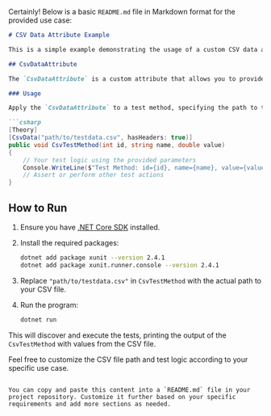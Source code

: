 Certainly! Below is a basic `README.md` file in Markdown format for the provided use case:

```markdown
# CSV Data Attribute Example

This is a simple example demonstrating the usage of a custom CSV data attribute for parameterized testing in C# with xUnit.

## CsvDataAttribute

The `CsvDataAttribute` is a custom attribute that allows you to provide test data for parameterized tests in xUnit from a CSV file.

### Usage

Apply the `CsvDataAttribute` to a test method, specifying the path to the CSV file and whether it has headers:

```csharp
[Theory]
[CsvData("path/to/testdata.csv", hasHeaders: true)]
public void CsvTestMethod(int id, string name, double value)
{
    // Your test logic using the provided parameters
    Console.WriteLine($"Test Method: id={id}, name={name}, value={value}");
    // Assert or perform other test actions
}
```

## How to Run

1. Ensure you have [.NET Core SDK](https://dotnet.microsoft.com/download) installed.
2. Install the required packages:

    ```bash
    dotnet add package xunit --version 2.4.1
    dotnet add package xunit.runner.console --version 2.4.1
    ```

3. Replace `"path/to/testdata.csv"` in `CsvTestMethod` with the actual path to your CSV file.
4. Run the program:

    ```bash
    dotnet run
    ```

This will discover and execute the tests, printing the output of the `CsvTestMethod` with values from the CSV file.

Feel free to customize the CSV file path and test logic according to your specific use case.
```

You can copy and paste this content into a `README.md` file in your project repository. Customize it further based on your specific requirements and add more sections as needed.
